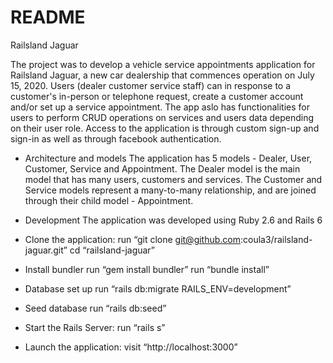 # README

Railsland Jaguar

The project was to develop a vehicle service appointments application for Railsland Jaguar, a new car dealership that commences operation on July 15, 2020. Users (dealer customer service staff) can in response to a customer's in-person or telephone request, create a customer account and/or set up a service appointment. The app aslo has functionalities for users to perform CRUD operations on services and users data depending on their user role. Access to the application is through custom sign-up and sign-in as well as through facebook authentication.
 
- Architecture and models
The application has 5 models - Dealer, User, Customer, Service and Appointment. The Dealer model is the main model that has many users, customers and services. The Customer and Service models represent a many-to-many relationship, and are joined through their child model - Appointment. 
 
- Development
The application was developed using Ruby 2.6 and Rails 6
 
- Clone the application:
run “git clone git@github.com:coula3/railsland-jaguar.git”
cd “railsland-jaguar”
 
- Install bundler
run “gem install bundler”
run “bundle install”
 
- Database set up 
run “rails db:migrate RAILS_ENV=development”

- Seed database
run “rails db:seed”
 
- Start the Rails Server:
run “rails s”
 
- Launch the application:
visit “http://localhost:3000”